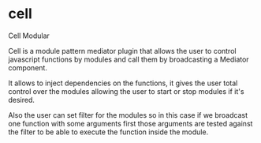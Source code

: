 cell
====

Cell Modular

Cell is a module pattern mediator plugin that allows the user to control javascript
functions by modules and call them by broadcasting a Mediator component.

It allows to inject dependencies on the functions, it gives the user total control over
the modules allowing the user to start or stop modules if it's desired.

Also the user can set filter for the modules so in this case if we broadcast one function with
some arguments  first those arguments are tested against the filter to be able to execute the function 
inside the module.



